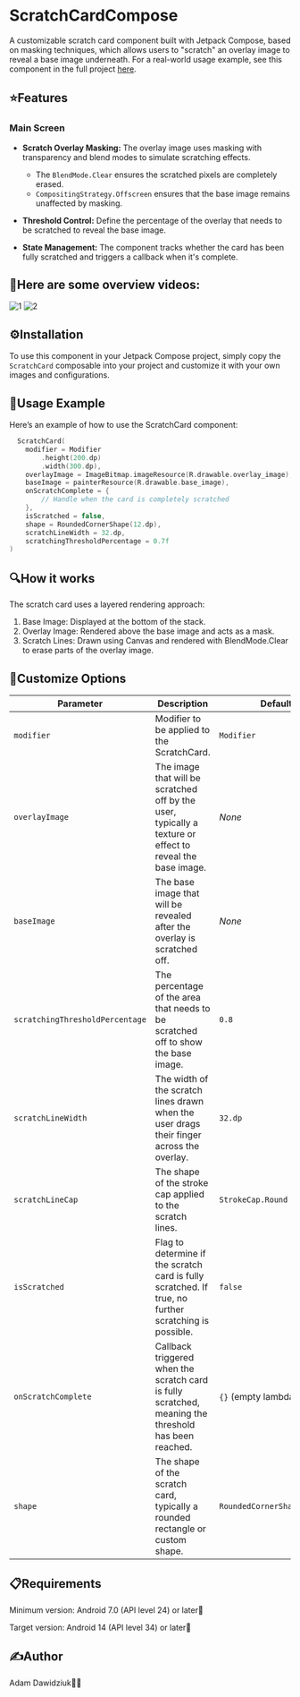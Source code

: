 # ScratchCardCompose
A customizable scratch card component built with Jetpack Compose, based on masking techniques, which allows users to "scratch" an overlay image to reveal a base image underneath. For a real-world usage example, see this component in the full project [here](https://github.com/AdamDawi/Popcorn-Picks).

## ⭐️Features
### Main Screen 
- **Scratch Overlay Masking:** The overlay image uses masking with transparency and blend modes to simulate scratching effects.
  - The ``BlendMode.Clear`` ensures the scratched pixels are completely erased.
  - ``CompositingStrategy.Offscreen`` ensures that the base image remains unaffected by masking.
  
- **Threshold Control:** Define the percentage of the overlay that needs to be scratched to reveal the base image.

- **State Management:** The component tracks whether the card has been fully scratched and triggers a callback when it's complete.

## 🎥Here are some overview videos:
![1](https://github.com/user-attachments/assets/95a3ed0a-d98b-49af-9149-c68091bdd041)
![2](https://github.com/user-attachments/assets/e85662d1-dc63-498a-963b-1d4a5bb674c9)

## ⚙️Installation
To use this component in your Jetpack Compose project, simply copy the ``ScratchCard``  composable into your project and customize it with your own images and configurations.

## 📝Usage Example
Here’s an example of how to use the ScratchCard component:
```kotlin
  ScratchCard(
    modifier = Modifier
        .height(200.dp)
        .width(300.dp),
    overlayImage = ImageBitmap.imageResource(R.drawable.overlay_image),
    baseImage = painterResource(R.drawable.base_image),
    onScratchComplete = {
        // Handle when the card is completely scratched
    },
    isScratched = false,
    shape = RoundedCornerShape(12.dp),
    scratchLineWidth = 32.dp,
    scratchingThresholdPercentage = 0.7f
)
```

## 🔍How it works
The scratch card uses a layered rendering approach:
1. Base Image: Displayed at the bottom of the stack.
2. Overlay Image: Rendered above the base image and acts as a mask.
3. Scratch Lines: Drawn using Canvas and rendered with BlendMode.Clear to erase parts of the overlay image.

## 🎨Customize Options

| Parameter                     | Description                                                                                                   | Default               |
|-------------------------------|---------------------------------------------------------------------------------------------------------------|-----------------------|
| `modifier`                    | Modifier to be applied to the ScratchCard.                                                                   | `Modifier`           |
| `overlayImage`                | The image that will be scratched off by the user, typically a texture or effect to reveal the base image.     | _None_                |
| `baseImage`                   | The base image that will be revealed after the overlay is scratched off.                                     | _None_                |
| `scratchingThresholdPercentage` | The percentage of the area that needs to be scratched off to show the base image.                          | `0.8`                 |
| `scratchLineWidth`            | The width of the scratch lines drawn when the user drags their finger across the overlay.                    | `32.dp`               |
| `scratchLineCap`              | The shape of the stroke cap applied to the scratch lines.                                                    | `StrokeCap.Round`     |
| `isScratched`                 | Flag to determine if the scratch card is fully scratched. If true, no further scratching is possible.        | `false`               |
| `onScratchComplete`           | Callback triggered when the scratch card is fully scratched, meaning the threshold has been reached.         | `{}` (empty lambda)   |
| `shape`                       | The shape of the scratch card, typically a rounded rectangle or custom shape.                                | `RoundedCornerShape(12.dp)` |

## 📋Requirements
Minimum version: Android 7.0 (API level 24) or later📱

Target version: Android 14 (API level 34) or later📱

## ✍️Author
Adam Dawidziuk🧑‍💻

